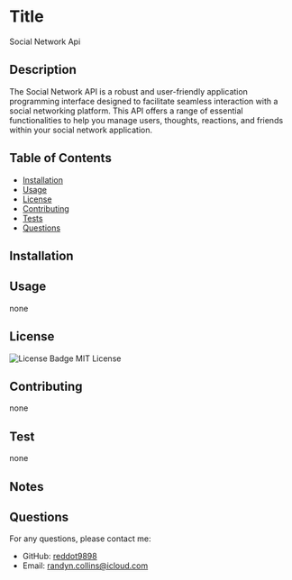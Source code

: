 # Title
  Social Network Api
## Description
The Social Network API is a robust and user-friendly application programming interface designed to facilitate seamless interaction with a social networking platform. This API offers a range of essential functionalities to help you manage users, thoughts, reactions, and friends within your social network application.

## Table of Contents
- [Installation](#installation)
- [Usage](#usage)
- [License](#license)
- [Contributing](#contributing)
- [Tests](#tests)
- [Questions](#questions)

## Installation



## Usage
none

## License
![License Badge](https://img.shields.io/badge/license-MIT-blue.svg)
MIT License

## Contributing
none

## Test
none

## Notes


## Questions
For any questions, please contact me:
- GitHub: [reddot9898](https://github.com/reddot9898)
- Email: randyn.collins@icloud.com